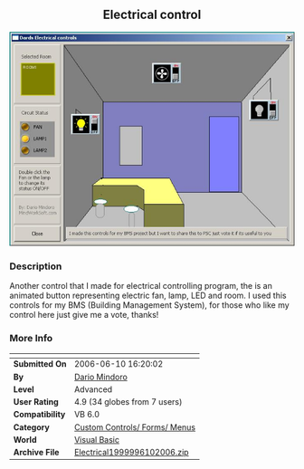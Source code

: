 ﻿<div align="center">

## Electrical control

<img src="PIC20066101610461749.JPG">
</div>

### Description

Another control that I made for electrical controlling program, the is an animated button representing electric fan, lamp, LED and room. I used this controls for my BMS (Building Management System), for those who like my control here just give me a vote, thanks!
 
### More Info
 


<span>             |<span>
---                |---
**Submitted On**   |2006-06-10 16:20:02
**By**             |[Dario Mindoro](https://github.com/Planet-Source-Code/PSCIndex/blob/master/ByAuthor/dario-mindoro.md)
**Level**          |Advanced
**User Rating**    |4.9 (34 globes from 7 users)
**Compatibility**  |VB 6\.0
**Category**       |[Custom Controls/ Forms/  Menus](https://github.com/Planet-Source-Code/PSCIndex/blob/master/ByCategory/custom-controls-forms-menus__1-4.md)
**World**          |[Visual Basic](https://github.com/Planet-Source-Code/PSCIndex/blob/master/ByWorld/visual-basic.md)
**Archive File**   |[Electrical1999996102006\.zip](https://github.com/Planet-Source-Code/dario-mindoro-electrical-control__1-65627/archive/master.zip)








